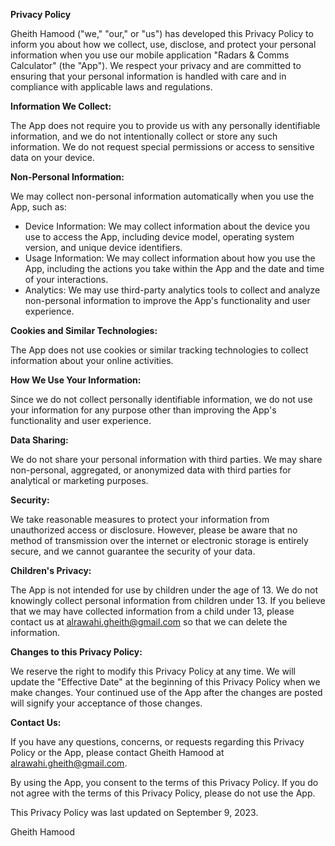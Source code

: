 **Privacy Policy**

Gheith Hamood ("we," "our," or "us") has developed this Privacy Policy to inform you about how we collect, use, disclose, and protect your personal information when you use our mobile application "Radars & Comms Calculator" (the "App"). We respect your privacy and are committed to ensuring that your personal information is handled with care and in compliance with applicable laws and regulations.

**Information We Collect:**

The App does not require you to provide us with any personally identifiable information, and we do not intentionally collect or store any such information. We do not request special permissions or access to sensitive data on your device.

**Non-Personal Information:**

We may collect non-personal information automatically when you use the App, such as:

- Device Information: We may collect information about the device you use to access the App, including device model, operating system version, and unique device identifiers.
- Usage Information: We may collect information about how you use the App, including the actions you take within the App and the date and time of your interactions.
- Analytics: We may use third-party analytics tools to collect and analyze non-personal information to improve the App's functionality and user experience.

**Cookies and Similar Technologies:**

The App does not use cookies or similar tracking technologies to collect information about your online activities.

**How We Use Your Information:**

Since we do not collect personally identifiable information, we do not use your information for any purpose other than improving the App's functionality and user experience.

**Data Sharing:**

We do not share your personal information with third parties. We may share non-personal, aggregated, or anonymized data with third parties for analytical or marketing purposes.

**Security:**

We take reasonable measures to protect your information from unauthorized access or disclosure. However, please be aware that no method of transmission over the internet or electronic storage is entirely secure, and we cannot guarantee the security of your data.

**Children's Privacy:**

The App is not intended for use by children under the age of 13. We do not knowingly collect personal information from children under 13. If you believe that we may have collected information from a child under 13, please contact us at alrawahi.gheith@gmail.com so that we can delete the information.

**Changes to this Privacy Policy:**

We reserve the right to modify this Privacy Policy at any time. We will update the "Effective Date" at the beginning of this Privacy Policy when we make changes. Your continued use of the App after the changes are posted will signify your acceptance of those changes.

**Contact Us:**

If you have any questions, concerns, or requests regarding this Privacy Policy or the App, please contact Gheith Hamood at alrawahi.gheith@gmail.com.

By using the App, you consent to the terms of this Privacy Policy. If you do not agree with the terms of this Privacy Policy, please do not use the App.

This Privacy Policy was last updated on September 9, 2023.

Gheith Hamood
